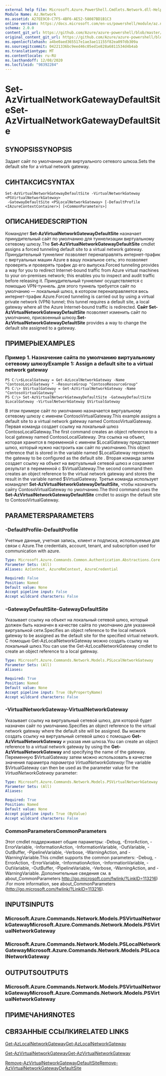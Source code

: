 ```yaml
---
external help file: Microsoft.Azure.PowerShell.Cmdlets.Network.dll-Help.xml
Module Name: Az.Network
ms.assetid: A27EE9C0-C7F5-4BF6-AE52-58087BD1B1C3
online version: https://docs.microsoft.com/en-us/powershell/module/az.network/set-azvirtualnetworkgatewaydefaultsite
schema: 2.0.0
content_git_url: https://github.com/Azure/azure-powershell/blob/master/src/Network/Network/help/Set-AzVirtualNetworkGatewayDefaultSite.md
original_content_git_url: https://github.com/Azure/azure-powershell/blob/master/src/Network/Network/help/Set-AzVirtualNetworkGatewayDefaultSite.md
ms.openlocfilehash: a4be0aed365517e1ae3ae11155f82ea097db309a
ms.sourcegitcommit: 04221336bc9eed46c05ed1e828a6811534d4b4ab
ms.translationtype: MT
ms.contentlocale: ru-RU
ms.lasthandoff: 12/08/2020
ms.locfileid: "98392284"
---
```

# <span data-ttu-id="53181-101">Set-AzVirtualNetworkGatewayDefaultSite</span><span class="sxs-lookup"><span data-stu-id="53181-101">Set-AzVirtualNetworkGatewayDefaultSite</span></span>

## <span data-ttu-id="53181-102">SYNOPSIS</span><span class="sxs-lookup"><span data-stu-id="53181-102">SYNOPSIS</span></span>
<span data-ttu-id="53181-103">Задает сайт по умолчанию для виртуального сетевого шлюза.</span><span class="sxs-lookup"><span data-stu-id="53181-103">Sets the default site for a virtual network gateway.</span></span>

## <span data-ttu-id="53181-104">СИНТАКСИС</span><span class="sxs-lookup"><span data-stu-id="53181-104">SYNTAX</span></span>

```
Set-AzVirtualNetworkGatewayDefaultSite -VirtualNetworkGateway <PSVirtualNetworkGateway>
 -GatewayDefaultSite <PSLocalNetworkGateway> [-DefaultProfile <IAzureContextContainer>] [<CommonParameters>]
```

## <span data-ttu-id="53181-105">ОПИСАНИЕ</span><span class="sxs-lookup"><span data-stu-id="53181-105">DESCRIPTION</span></span>
<span data-ttu-id="53181-106">Командлет **Set-AzVirtualNetworkGatewayDefaultSite** назначает принудительный сайт по умолчанию для туннелизации виртуальному сетевому шлюзу.</span><span class="sxs-lookup"><span data-stu-id="53181-106">The **Set-AzVirtualNetworkGatewayDefaultSite** cmdlet assigns a forced tunneling default site to a virtual network gateway.</span></span>
<span data-ttu-id="53181-107">Принудительный туннелинг позволяет перенаправлять интернет-трафик с виртуальных машин Azure в вашу локальное сеть; это позволяет проверять и проверять трафик до его выпуска.</span><span class="sxs-lookup"><span data-stu-id="53181-107">Forced tunneling provides a way for you to redirect Internet-bound traffic from Azure virtual machines to your on-premises network; this enables you to inspect and audit traffic before releasing it.</span></span>
<span data-ttu-id="53181-108">Принудительный туннелинг осуществляется с помощью VPN-туннель. для этого туннель требуется сайт по умолчанию — локальный шлюз, в котором перенаправляется весь интернет-трафик Azure.</span><span class="sxs-lookup"><span data-stu-id="53181-108">Forced tunneling is carried out by using a virtual private network (VPN) tunnel; this tunnel requires a default site, a local gateway where all the Azure Internet-bound traffic is redirected.</span></span>
<span data-ttu-id="53181-109">**Сайт Set-AzVirtualNetworkGatewayDefaultSite** позволяет изменить сайт по умолчанию, присвоенный шлюзу.</span><span class="sxs-lookup"><span data-stu-id="53181-109">**Set-AzVirtualNetworkGatewayDefaultSite** provides a way to change the default site assigned to a gateway.</span></span>

## <span data-ttu-id="53181-110">ПРИМЕРЫ</span><span class="sxs-lookup"><span data-stu-id="53181-110">EXAMPLES</span></span>

### <span data-ttu-id="53181-111">Пример 1. Назначение сайта по умолчанию виртуальному сетевому шлюзу</span><span class="sxs-lookup"><span data-stu-id="53181-111">Example 1: Assign a default site to a virtual network gateway</span></span>
```
PS C:\>$LocalGateway = Get-AzLocalNetworkGateway -Name "ContosoLocalGateway " -ResourceGroup "ContosoResourceGroup"
PS C:\> $VirtualGateway = Get-AzVirtualNetworkGateway -Name "ContosoVirtualGateway"
PS C:\> Set-AzVirtualNetworkGatewayDefaultSite -GatewayDefaultSite $LocalGateway -VirtualNetworkGateway $VirtualGateway
```

<span data-ttu-id="53181-112">В этом примере сайт по умолчанию назначается виртуальному сетевому шлюзу с именем ContosoVirtualGateway.</span><span class="sxs-lookup"><span data-stu-id="53181-112">This example assigns a default site to a virtual network gateway named ContosoVirtualGateway.</span></span>
<span data-ttu-id="53181-113">Первая команда создает ссылку на локальный шлюз ContosoLocalGateway.</span><span class="sxs-lookup"><span data-stu-id="53181-113">The first command creates an object reference to a local gateway named ContosoLocalGateway.</span></span>
<span data-ttu-id="53181-114">Эта ссылка на объект, которая хранится в переменной с именем $LocalGateway представляет шлюз, который нужно настроить как сайт по умолчанию.</span><span class="sxs-lookup"><span data-stu-id="53181-114">This object reference that is stored in the variable named $LocalGateway represents the gateway to be configured as the default site .</span></span>
<span data-ttu-id="53181-115">Вторая команда затем создает ссылку на объект на виртуальный сетевой шлюз и сохраняет результат в переменной с $VirtualGateway.</span><span class="sxs-lookup"><span data-stu-id="53181-115">The second command then creates an object reference to the virtual network gateway and stores the result in the variable named $VirtualGateway.</span></span>
<span data-ttu-id="53181-116">Третья команда использует командлет **Set-AzVirtualNetworkGatewayDefaultSite,** чтобы назначить сайту ContosoVirtualGateway по умолчанию.</span><span class="sxs-lookup"><span data-stu-id="53181-116">The third command uses the **Set-AzVirtualNetworkGatewayDefaultSite** cmdlet to assign the default site to ContosoVirtualGateway.</span></span>

## <span data-ttu-id="53181-117">PARAMETERS</span><span class="sxs-lookup"><span data-stu-id="53181-117">PARAMETERS</span></span>

### <span data-ttu-id="53181-118">-DefaultProfile</span><span class="sxs-lookup"><span data-stu-id="53181-118">-DefaultProfile</span></span>
<span data-ttu-id="53181-119">Учетные данные, учетная запись, клиент и подписка, используемые для связи с Azure.</span><span class="sxs-lookup"><span data-stu-id="53181-119">The credentials, account, tenant, and subscription used for communication with azure.</span></span>

```yaml
Type: Microsoft.Azure.Commands.Common.Authentication.Abstractions.Core.IAzureContextContainer
Parameter Sets: (All)
Aliases: AzContext, AzureRmContext, AzureCredential

Required: False
Position: Named
Default value: None
Accept pipeline input: False
Accept wildcard characters: False
```

### <span data-ttu-id="53181-120">-GatewayDefaultSite</span><span class="sxs-lookup"><span data-stu-id="53181-120">-GatewayDefaultSite</span></span>
<span data-ttu-id="53181-121">Указывает ссылку на объект на локальный сетевой шлюз, который должен быть назначен в качестве сайта по умолчанию для указанной виртуальной сети.</span><span class="sxs-lookup"><span data-stu-id="53181-121">Specifies an object reference to the local network gateway to be assigned as the default site for the specified virtual network.</span></span>
<span data-ttu-id="53181-122">С помощью Get-AzLocalNetworkGateway можно создать ссылку на локальный шлюз.</span><span class="sxs-lookup"><span data-stu-id="53181-122">You can use the Get-AzLocalNetworkGateway cmdlet to create an object reference to a local gateway.</span></span>

```yaml
Type: Microsoft.Azure.Commands.Network.Models.PSLocalNetworkGateway
Parameter Sets: (All)
Aliases:

Required: True
Position: Named
Default value: None
Accept pipeline input: True (ByPropertyName)
Accept wildcard characters: False
```

### <span data-ttu-id="53181-123">-VirtualNetworkGateway</span><span class="sxs-lookup"><span data-stu-id="53181-123">-VirtualNetworkGateway</span></span>
<span data-ttu-id="53181-124">Указывает ссылку на виртуальный сетевой шлюз, для которой будет назначен сайт по умолчанию.</span><span class="sxs-lookup"><span data-stu-id="53181-124">Specifies an object reference to the virtual network gateway where the default site will be assigned.</span></span>
<span data-ttu-id="53181-125">Вы можете создать ссылку на виртуальный сетевой шлюз с помощью **Get-AzVirtualNetworkGateway** и указав имя шлюза.</span><span class="sxs-lookup"><span data-stu-id="53181-125">You can create an object reference to a virtual network gateway by using the **Get-AzVirtualNetworkGateway** and specifying the name of the gateway.</span></span>
<span data-ttu-id="53181-126">Переменную $VirtualGateway затем можно использовать в качестве значения параметра *параметра VirtualNetworkGateway:*</span><span class="sxs-lookup"><span data-stu-id="53181-126">The variable $VirtualGateway can then be used as the parameter value for the *VirtualNetworkGateway* parameter:</span></span>

```yaml
Type: Microsoft.Azure.Commands.Network.Models.PSVirtualNetworkGateway
Parameter Sets: (All)
Aliases:

Required: True
Position: Named
Default value: None
Accept pipeline input: True (ByValue)
Accept wildcard characters: False
```

### <span data-ttu-id="53181-127">CommonParameters</span><span class="sxs-lookup"><span data-stu-id="53181-127">CommonParameters</span></span>
<span data-ttu-id="53181-128">Этот cmdlet поддерживает общие параметры: -Debug, -ErrorAction, -ErrorVariable, -InformationAction, -InformationVariable, -OutVariable, -OutBuffer, -PipelineVariable, -Verbose, -WarningAction, and -WarningVariable.</span><span class="sxs-lookup"><span data-stu-id="53181-128">This cmdlet supports the common parameters: -Debug, -ErrorAction, -ErrorVariable, -InformationAction, -InformationVariable, -OutVariable, -OutBuffer, -PipelineVariable, -Verbose, -WarningAction, and -WarningVariable.</span></span> <span data-ttu-id="53181-129">Дополнительные сведения см. в about_CommonParameters http://go.microsoft.com/fwlink/?LinkID=113216) .</span><span class="sxs-lookup"><span data-stu-id="53181-129">For more information, see about_CommonParameters (http://go.microsoft.com/fwlink/?LinkID=113216).</span></span>

## <span data-ttu-id="53181-130">INPUTS</span><span class="sxs-lookup"><span data-stu-id="53181-130">INPUTS</span></span>

### <span data-ttu-id="53181-131">Microsoft.Azure.Commands.Network.Models.PSVirtualNetworkGateway</span><span class="sxs-lookup"><span data-stu-id="53181-131">Microsoft.Azure.Commands.Network.Models.PSVirtualNetworkGateway</span></span>

### <span data-ttu-id="53181-132">Microsoft.Azure.Commands.Network.Models.PSLocalNetworkGateway</span><span class="sxs-lookup"><span data-stu-id="53181-132">Microsoft.Azure.Commands.Network.Models.PSLocalNetworkGateway</span></span>

## <span data-ttu-id="53181-133">OUTPUTS</span><span class="sxs-lookup"><span data-stu-id="53181-133">OUTPUTS</span></span>

### <span data-ttu-id="53181-134">Microsoft.Azure.Commands.Network.Models.PSVirtualNetworkGateway</span><span class="sxs-lookup"><span data-stu-id="53181-134">Microsoft.Azure.Commands.Network.Models.PSVirtualNetworkGateway</span></span>

## <span data-ttu-id="53181-135">ПРИМЕЧАНИЯ</span><span class="sxs-lookup"><span data-stu-id="53181-135">NOTES</span></span>

## <span data-ttu-id="53181-136">СВЯЗАННЫЕ ССЫЛКИ</span><span class="sxs-lookup"><span data-stu-id="53181-136">RELATED LINKS</span></span>

[<span data-ttu-id="53181-137">Get-AzLocalNetworkGateway</span><span class="sxs-lookup"><span data-stu-id="53181-137">Get-AzLocalNetworkGateway</span></span>](./Get-AzLocalNetworkGateway.md)

[<span data-ttu-id="53181-138">Get-AzVirtualNetworkGateway</span><span class="sxs-lookup"><span data-stu-id="53181-138">Get-AzVirtualNetworkGateway</span></span>](./Get-AzVirtualNetworkGateway.md)

[<span data-ttu-id="53181-139">Remove-AzVirtualNetworkGatewayDefaultSite</span><span class="sxs-lookup"><span data-stu-id="53181-139">Remove-AzVirtualNetworkGatewayDefaultSite</span></span>](./Remove-AzVirtualNetworkGatewayDefaultSite.md)


